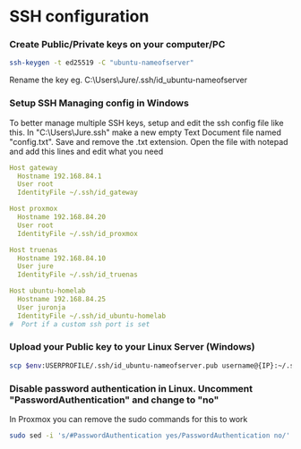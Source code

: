 # SSH configuration

### Create Public/Private keys on your computer/PC 

```bash
ssh-keygen -t ed25519 -C "ubuntu-nameofserver"

```
Rename the key eg. C:\Users\Jure/.ssh/id_ubuntu-nameofserver

### Setup SSH Managing config in Windows

To better manage multiple SSH keys, setup and edit the ssh config file like this.
In "C:\Users\Jure\.ssh\" make a new empty Text Document file named "config.txt". Save and remove the .txt extension.
Open the file with notepad and add this lines and edit what you need
```yaml
Host gateway
  Hostname 192.168.84.1
  User root
  IdentityFile ~/.ssh/id_gateway

Host proxmox
  Hostname 192.168.84.20
  User root
  IdentityFile ~/.ssh/id_proxmox

Host truenas
  Hostname 192.168.84.10
  User jure
  IdentityFile ~/.ssh/id_truenas

Host ubuntu-homelab
  Hostname 192.168.84.25
  User juronja
  IdentityFile ~/.ssh/id_ubuntu-homelab
#  Port if a custom ssh port is set

```

### Upload your Public key to your Linux Server (Windows)

```bash
scp $env:USERPROFILE/.ssh/id_ubuntu-nameofserver.pub username@{IP}:~/.ssh/authorized_keys

```

### Disable password authentication in Linux. Uncomment "PasswordAuthentication" and change to "no"

In Proxmox you can remove the sudo commands for this to work

```bash
sudo sed -i 's/#PasswordAuthentication yes/PasswordAuthentication no/' /etc/ssh/sshd_config && sudo sed -i 's/#AddressFamily any/AddressFamily inet/' /etc/ssh/sshd_config && sudo systemctl restart ssh

```